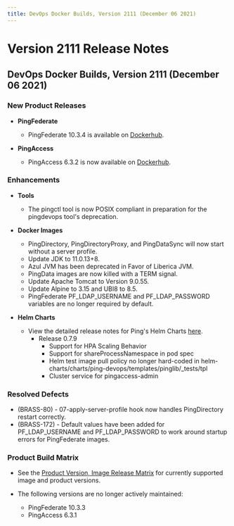 ```yaml
---
title: DevOps Docker Builds, Version 2111 (December 06 2021)
---
```

# Version 2111 Release Notes

## DevOps Docker Builds, Version 2111 (December 06 2021)

### New Product Releases

- **PingFederate**
    - PingFederate 10.3.4 is available on [Dockerhub](https://hub.docker.com/r/pingidentity/pingfederate).


- **PingAccess**
    - PingAccess 6.3.2 is now available on [Dockerhub](https://hub.docker.com/r/pingidentity/pingaccess).



### Enhancements

- **Tools**
    - The pingctl tool is now POSIX compliant in preparation for the pingdevops tool's deprecation.


- **Docker Images**
    - PingDirectory, PingDirectoryProxy, and PingDataSync will now start without a server profile.
    - Update JDK to 11.0.13+8.
    - Azul JVM has been deprecated in Favor of Liberica JVM.
    - PingData images are now killed with a TERM signal.
    - Update Apache Tomcat to Version 9.0.55.
    - Update Alpine to 3.15 and UBI8 to 8.5.
    - PingFederate PF_LDAP_USERNAME and PF_LDAP_PASSWORD variables are no longer required by default.


- **Helm Charts**
    - View the detailed release notes for Ping's Helm Charts [here](https://helm.pingidentity.com/release-notes).
        - Release 0.7.9
            - Support for HPA Scaling Behavior
            - Support for shareProcessNamespace in pod spec
            - Helm test image pull policy no longer hard-coded in helm-charts/charts/ping-devops/templates/pinglib/_tests/tpl
            - Cluster service for pingaccess-admin






### Resolved Defects

- (BRASS-80) - 07-apply-server-profile hook now handles PingDirectory restart correctly.
- (BRASS-172) - Default values have been added for PF_LDAP_USERNAME and PF_LDAP_PASSWORD to work around startup errors for PingFederate images.

### Product Build Matrix

- See the [Product Version, Image Release Matrix](../../reference/productVersionMatrix/)
for currently supported image and product versions.

- The following versions are no longer actively maintained:
    - PingFederate 10.3.3
    - PingAccess 6.3.1
